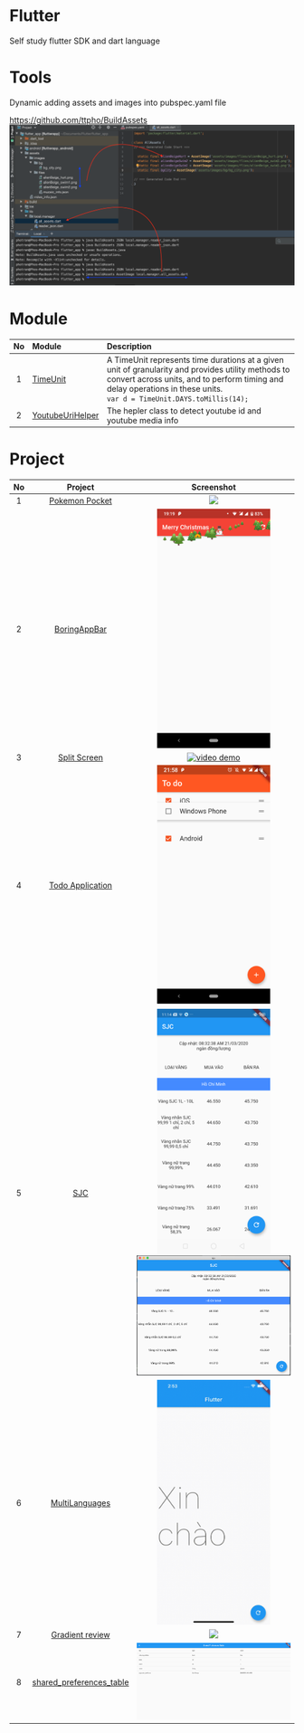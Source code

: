 # Flutter
Self study flutter SDK and dart language


# Tools
Dynamic adding assets and images into pubspec.yaml file

https://github.com/ttpho/BuildAssets
<img src="https://github.com/ttpho/BuildAssets/blob/master/imgs/4.png" />

# Module

| No  | Module | Description |
| :---: | :--- | :--- |
| 1  | [TimeUnit](https://github.com/ttpho/flutter/blob/master/time_unit.dart) | A TimeUnit represents time durations at a given unit of granularity and provides utility methods to convert across units, and to perform timing and delay operations in these units.</br> ```var d = TimeUnit.DAYS.toMillis(14);``` |
| 2  | [YoutubeUriHelper](https://github.com/ttpho/YoutubeUriHelper) | The hepler class to detect youtube id and youtube media info |


# Project 

| No  | Project | Screenshot |
| :---: | :---: | :---: |
| 1 | [Pokemon Pocket](https://github.com/ttpho/Pokemon-Pocket) |  <img src="https://github.com/ttpho/Pokemon-Pocket/blob/master/screenshot/Simulator%20Screen%20Shot%20-%20iPhone%208%20-%202019-10-30%20at%2011.31.58.png" width = "200" /> |
| 2 | [BoringAppBar](https://github.com/ttpho/BoringAppBar) | <img src="https://github.com/ttpho/BoringAppBar/blob/master/screenshot/device-2019-11-23-191959.png" width = "200" /> |
| 3 | [Split Screen](https://github.com/ttpho/Split-Screen) |[![video demo](https://img.youtube.com/vi/TPiZqJiK0LQ/0.jpg)](https://youtu.be/TPiZqJiK0LQ?t=30) |
| 4 | [Todo Application](https://github.com/ttpho/TODO-List) | <img src="https://github.com/ttpho/TODO-List/blob/master/screenshot/Dragging.png" width = "200" /> |
| 5 | [SJC](https://github.com/ttpho/sjc/) | <img src="https://github.com/ttpho/sjc/blob/master/screenshot/Screenshot_2020-03-22-11-14-31-83_4799bb59ddf60e7acdb3010b03fcce1a.png" width = "200" />  </br> <img src="https://raw.githubusercontent.com/ttpho/sjc/master/screenshot/Screen%20Shot%202020-03-22%20at%2015.42.12.png" width = "300" />|
| 6 | [MultiLanguages](https://github.com/ttpho/MultiLanguages) | <img src="https://raw.githubusercontent.com/ttpho/MultiLanguages/master/input.gif" width = "200" /> |
| 7 | [Gradient review](https://github.com/ttpho/gradient) | <img src="https://user-images.githubusercontent.com/3994863/104839109-b27f9380-58f1-11eb-9809-3e7548ad4447.png" width = "200" /> |
| 8 | [shared_preferences_table](https://github.com/ttpho/shared_preferences_table) | <img src="https://raw.githubusercontent.com/ttpho/shared_preferences_table/main/screencapture-localhost-53720-2021-01-19-21_58_15.png" width = "300" /> |


